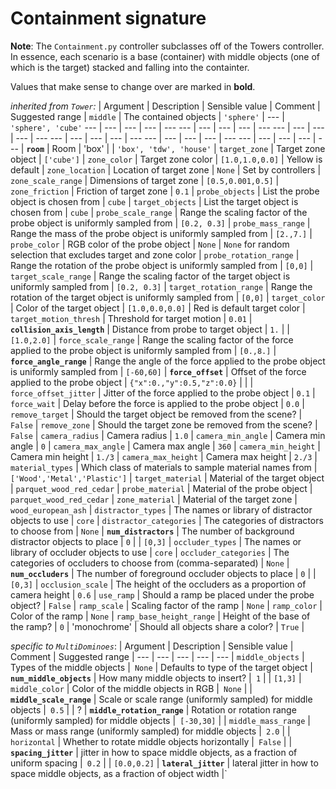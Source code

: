 # Containment signature

**Note**: The `Containment.py` controller subclasses off of the Towers controller. In essence, each scenario is a base (container) with 
middle objects (one of which is the target) stacked and falling into the containter.

Values that make sense to change over are marked in **bold**.

*inherited from `Tower`:*
| Argument | Description | Sensible value | Comment | Suggested range |
`middle` | The contained objects | `'sphere'` | --- | `'sphere', 'cube'`
--- | --- | --- | --- | ---
--- | --- | --- | --- | ---
--- | --- | --- | --- | ---
--- | --- | --- | --- | ---
--- | --- | --- | --- | ---
--- | --- | --- | --- | ---
| **`room`** | Room   | 'box'  | | `'box', 'tdw', 'house'`
| `target_zone` | Target zone object | `['cube']` 
| `zone_color` | Target zone color | `[1.0,1.0,0.0]` |  Yellow is default
| `zone_location` | Location of target zone | `None` | Set by controllers
| `zone_scale_range` | Dimensions of target zone | `[0.5,0.001,0.5]` 
| `zone_friction` | Friction of target zone | `0.1`
| `probe_objects` | List the probe object is chosen from | `cube`
| `target_objects` | List the target object is chosen from | `cube`
| `probe_scale_range` | Range the scaling factor of the probe object is uniformly sampled from | `[0.2, 0.3]`
| `probe_mass_range` | Range the mass of the probe object is uniformly sampled from | `[2.,7.]`
| `probe_color` | RGB color of the probe object | `None` | `None` for random selection that excludes target and zone color
| `probe_rotation_range` | Range the rotation of the probe object is uniformly sampled from  | `[0,0]`
| `target_scale_range` | Range the scaling factor of the target object is uniformly sampled from | `[0.2, 0.3]`
| `target_rotation_range` | Range the rotation of the target object is uniformly sampled from | `[0,0]`
| `target_color` | Color of the target object | `[1.0,0.0,0.0]` | Red is default target color
| `target_motion_thresh` | Threshold for target motion  | `0.01`
| **`collision_axis_length`** | Distance from probe to target object | `1.` | | `[1.0,2.0]`
| `force_scale_range` | Range the scaling factor of the force applied to the probe object is uniformly sampled from | `[0.,8.]`
| **`force_angle_range`** | Range the angle of the force applied to the probe object is uniformly sampled from | `[-60,60]`
| **`force_offset`** | Offset of the force applied to the probe object | `{"x":0.,"y":0.5,"z":0.0}` | | 
| `force_offset_jitter` | Jitter of the force applied to the probe object | `0.1`
| `force_wait` | Delay before the force is applied to the probe object | `0.0`
| `remove_target` | Should the target object be removed from the scene? | `False`
| `remove_zone` | Should the target zone be removed from the scene? | `False`
| `camera_radius` | Camera radius | `1.0`
| `camera_min_angle` | Camera min angle | `0`
| `camera_max_angle` | Camera max angle | `360`
| `camera_min_height` | Camera min height | `1./3`
| `camera_max_height` | Camera max height | `2./3`
| `material_types` | Which class of materials to sample material names from | `['Wood','Metal','Plastic']`
| `target_material` | Material of the target object | `parquet_wood_red_cedar`
| `probe_material` | Material of the probe object | `parquet_wood_red_cedar`
| `zone_material` | Material of the target zone | `wood_european_ash`
| `distractor_types` | The names or library of distractor objects to use | `core`
| `distractor_categories` | The categories of distractors to choose from | `None`
| **`num_distractors`** | The number of background distractor objects to place | `0` | | `[0,3]`
| `occluder_types` | The names or library of occluder objects to use | `core`
| `occluder_categories` | The categories of occluders to choose from (comma-separated) | `None`
| **`num_occluders`** | The number of foreground occluder objects to place | `0` | | `[0,3]`
| `occlusion_scale` | The height of the occluders as a proportion of camera height | `0.6`
| `use_ramp` | Should a ramp be placed under the probe object? | `False`
| `ramp_scale` | Scaling factor of the ramp | `None`
| `ramp_color` | Color of the ramp | `None`
| `ramp_base_height_range` | Height of the base of the ramp? | `0`
| 'monochrome' | Should all objects share a color? | `True` | 


*specific to `MultiDominoes`*:
| Argument | Description | Sensible value | Comment | Suggested range |
--- | --- | --- | --- | ---
| `middle_objects` | Types of the middle objects  |` None` | Defaults to type of the target object
| **`num_middle_objects`** |  How many middle objects to insert? |` 1` | | `[1,3]`
| `middle_color` | Color of the middle objects in RGB |` None` |
| **`middle_scale_range`** | Scale or scale range (uniformly sampled) for middle objects |` 0.5` | | ?
| **`middle_rotation_range`** | Rotation or rotation range (uniformly sampled) for middle objects |` [-30,30]` |
| `middle_mass_range` | Mass or mass range (uniformly sampled) for middle objects |` 2.0` |
| `horizontal` | Whether to rotate middle objects horizontally  |` False` |
| **`spacing_jitter`** | jitter in how to space middle objects, as a fraction of uniform spacing |` 0.2` | | `[0.0,0.2]`
| **`lateral_jitter`** | lateral jitter in how to space middle objects, as a fraction of object width |` 
